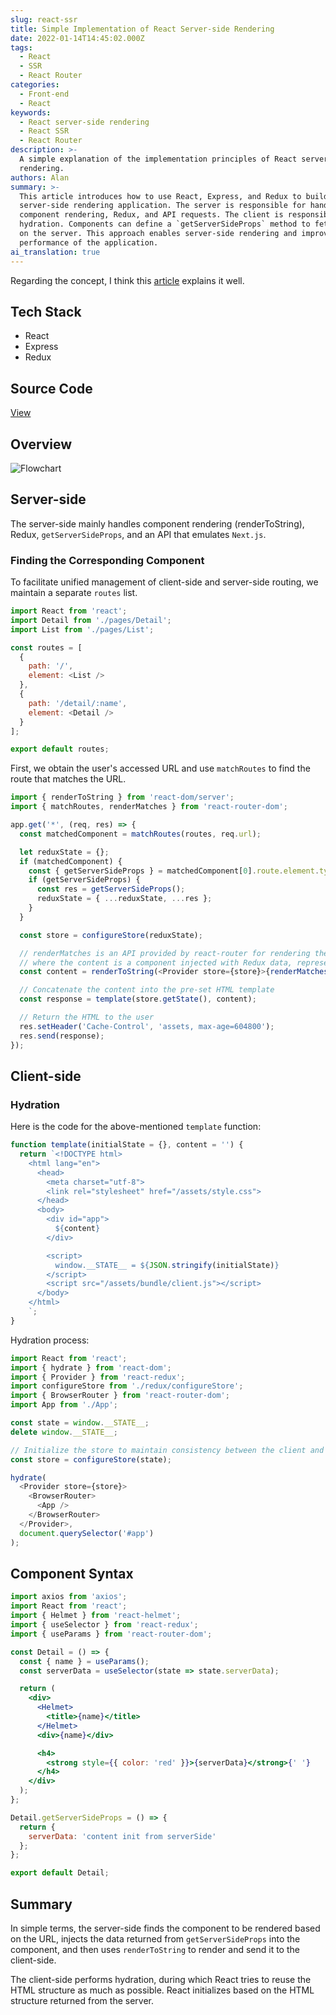 ```yaml
---
slug: react-ssr
title: Simple Implementation of React Server-side Rendering
date: 2022-01-14T14:45:02.000Z
tags:
  - React
  - SSR
  - React Router
categories:
  - Front-end
  - React
keywords:
  - React server-side rendering
  - React SSR
  - React Router
description: >-
  A simple explanation of the implementation principles of React server-side
  rendering.
authors: Alan
summary: >-
  This article introduces how to use React, Express, and Redux to build a simple
  server-side rendering application. The server is responsible for handling
  component rendering, Redux, and API requests. The client is responsible for
  hydration. Components can define a `getServerSideProps` method to fetch data
  on the server. This approach enables server-side rendering and improves the
  performance of the application.
ai_translation: true
---
```


Regarding the concept, I think this [article](https://segmentfault.com/a/1190000038336185) explains it well.

<!--truncate-->

## Tech Stack

- React
- Express
- Redux

## Source Code

[View](https://github.com/3Alan/simple-ssr)

## Overview

![Flowchart](https://raw.githubusercontent.com/3Alan/images/master/img/20220114232321.png)

## Server-side

The server-side mainly handles component rendering (renderToString), Redux, `getServerSideProps`, and an API that emulates `Next.js`.

### Finding the Corresponding Component

To facilitate unified management of client-side and server-side routing, we maintain a separate `routes` list.

```js
import React from 'react';
import Detail from './pages/Detail';
import List from './pages/List';

const routes = [
  {
    path: '/',
    element: <List />
  },
  {
    path: '/detail/:name',
    element: <Detail />
  }
];

export default routes;
```

First, we obtain the user's accessed URL and use `matchRoutes` to find the route that matches the URL.

```js
import { renderToString } from 'react-dom/server';
import { matchRoutes, renderMatches } from 'react-router-dom';

app.get('*', (req, res) => {
  const matchedComponent = matchRoutes(routes, req.url);

  let reduxState = {};
  if (matchedComponent) {
    const { getServerSideProps } = matchedComponent[0].route.element.type;
    if (getServerSideProps) {
      const res = getServerSideProps();
      reduxState = { ...reduxState, ...res };
    }
  }

  const store = configureStore(reduxState);

  // renderMatches is an API provided by react-router for rendering the results of matchRoutes,
  // where the content is a component injected with Redux data, representing the hydration and dehydration process
  const content = renderToString(<Provider store={store}>{renderMatches(matches)}</Provider>);

  // Concatenate the content into the pre-set HTML template
  const response = template(store.getState(), content);

  // Return the HTML to the user
  res.setHeader('Cache-Control', 'assets, max-age=604800');
  res.send(response);
});
```

## Client-side

### Hydration

Here is the code for the above-mentioned `template` function:

```js
function template(initialState = {}, content = '') {
  return `<!DOCTYPE html>
    <html lang="en">
      <head>
        <meta charset="utf-8">
        <link rel="stylesheet" href="/assets/style.css">
      </head>
      <body>
        <div id="app">
          ${content}
        </div>

        <script>
          window.__STATE__ = ${JSON.stringify(initialState)}
        </script>
        <script src="/assets/bundle/client.js"></script>
      </body>
    </html>
    `;
}
```

Hydration process:

```js
import React from 'react';
import { hydrate } from 'react-dom';
import { Provider } from 'react-redux';
import configureStore from './redux/configureStore';
import { BrowserRouter } from 'react-router-dom';
import App from './App';

const state = window.__STATE__;
delete window.__STATE__;

// Initialize the store to maintain consistency between the client and the server
const store = configureStore(state);

hydrate(
  <Provider store={store}>
    <BrowserRouter>
      <App />
    </BrowserRouter>
  </Provider>,
  document.querySelector('#app')
);
```

## Component Syntax

```jsx
import axios from 'axios';
import React from 'react';
import { Helmet } from 'react-helmet';
import { useSelector } from 'react-redux';
import { useParams } from 'react-router-dom';

const Detail = () => {
  const { name } = useParams();
  const serverData = useSelector(state => state.serverData);

  return (
    <div>
      <Helmet>
        <title>{name}</title>
      </Helmet>
      <div>{name}</div>

      <h4>
        <strong style={{ color: 'red' }}>{serverData}</strong>{' '}
      </h4>
    </div>
  );
};

Detail.getServerSideProps = () => {
  return {
    serverData: 'content init from serverSide'
  };
};

export default Detail;
```

## Summary

In simple terms, the server-side finds the component to be rendered based on the URL, injects the data returned from `getServerSideProps` into the component, and then uses `renderToString` to render and send it to the client-side.

The client-side performs hydration, during which React tries to reuse the HTML structure as much as possible. React initializes based on the HTML structure returned from the server.

